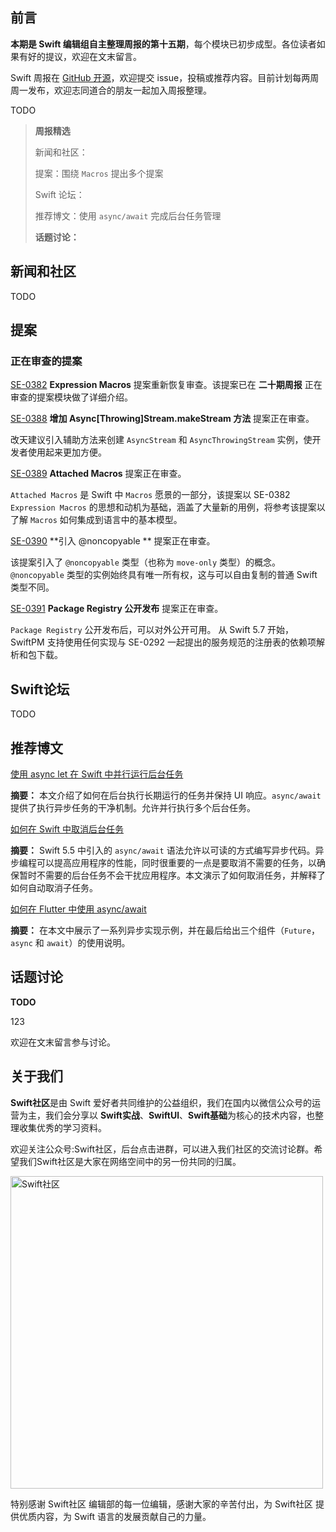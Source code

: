 ## 前言

**本期是 Swift 编辑组自主整理周报的第十五期**，每个模块已初步成型。各位读者如果有好的提议，欢迎在文末留言。

Swift 周报在 [GitHub 开源](https://github.com/SwiftCommunityRes/SwiftWeekly "SwiftWeekly")，欢迎提交 issue，投稿或推荐内容。目前计划每两周周一发布，欢迎志同道合的朋友一起加入周报整理。

TODO

> **周报精选**
>
> 新闻和社区：
> 
> 提案：围绕 `Macros` 提出多个提案
> 
> Swift 论坛：
>
> 推荐博文：使用 `async/await` 完成后台任务管理
> 
> **话题讨论：** 
> 
> 

## 新闻和社区

TODO

## 提案

### 正在审查的提案

[SE-0382](https://github.com/apple/swift-evolution/blob/main/proposals/0382-expression-macros.md "SE-0382") **Expression Macros** 提案重新恢复审查。该提案已在 **二十期周报** 正在审查的提案模块做了详细介绍。

[SE-0388](https://github.com/apple/swift-evolution/blob/main/proposals/0388-async-stream-factory.md "SE-0388") **增加 Async[Throwing]Stream.makeStream 方法** 提案正在审查。

改天建议引入辅助方法来创建 `AsyncStream` 和 `AsyncThrowingStream` 实例，使开发者使用起来更加方便。

[SE-0389](https://github.com/apple/swift-evolution/blob/main/proposals/0389-attached-macros.md "SE-0389") **Attached Macros** 提案正在审查。

`Attached Macros` 是 Swift 中 `Macros` 愿景的一部分，该提案以 SE-0382 `Expression Macros` 的思想和动机为基础，涵盖了大量新的用例，将参考该提案以了解 `Macros` 如何集成到语言中的基本模型。

[SE-0390](https://github.com/apple/swift-evolution/blob/main/proposals/0390-noncopyable-structs-and-enums.md "SE-0390") **引入 @noncopyable ** 提案正在审查。

该提案引入了 `@noncopyable` 类型（也称为 `move-only` 类型）的概念。 `@noncopyable` 类型的实例始终具有唯一所有权，这与可以自由复制的普通 Swift 类型不同。

[SE-0391](https://github.com/apple/swift-evolution/blob/main/proposals/0391-package-registry-publish.md "SE-0391") **Package Registry 公开发布** 提案正在审查。

`Package Registry` 公开发布后，可以对外公开可用。 从 Swift 5.7 开始，SwiftPM 支持使用任何实现与 SE-0292 一起提出的服务规范的注册表的依赖项解析和包下载。

## Swift论坛

TODO

## 推荐博文

[使用 async let 在 Swift 中并行运行后台任务](https://juejin.cn/post/7197970175478464571 "Use async let to run background tasks in parallel in Swift")

**摘要：** 本文介绍了如何在后台执行长期运行的任务并保持 UI 响应。`async/await` 提供了执行异步任务的干净机制。允许并行执行多个后台任务。

[如何在 Swift 中取消后台任务](https://swdevnotes.com/swift/2023/how-to-cancel-a-background-task-in-swift/ "How to cancel a background task in Swift")

**摘要：** Swift 5.5 中引入的 `async/await` 语法允许以可读的方式编写异步代码。异步编程可以提高应用程序的性能，同时很重要的一点是要取消不需要的任务，以确保暂时不需要的后台任务不会干扰应用程序。本文演示了如何取消任务，并解释了如何自动取消子任务。

[如何在 Flutter 中使用 async/await](https://sarunw.com/posts/how-to-use-async-await-in-flutter/ "How to use async/await in Flutter")

**摘要：** 在本文中展示了一系列异步实现示例，并在最后给出三个组件（`Future`，`async` 和 `await`）的使用说明。

## 话题讨论

**TODO**

123

欢迎在文末留言参与讨论。

## 关于我们

**Swift社区**是由 Swift 爱好者共同维护的公益组织，我们在国内以微信公众号的运营为主，我们会分享以 **Swift实战**、**SwiftUl**、**Swift基础**为核心的技术内容，也整理收集优秀的学习资料。

欢迎关注公众号:Swift社区，后台点击进群，可以进入我们社区的交流讨论群。希望我们Swift社区是大家在网络空间中的另一份共同的归属。

<img width="500" alt="Swift社区" src="https://user-images.githubusercontent.com/24238160/132703149-34121c6c-fd18-491c-a697-58a0fabf3060.png">

特别感谢 Swift社区 编辑部的每一位编辑，感谢大家的辛苦付出，为 Swift社区 提供优质内容，为 Swift 语言的发展贡献自己的力量。
